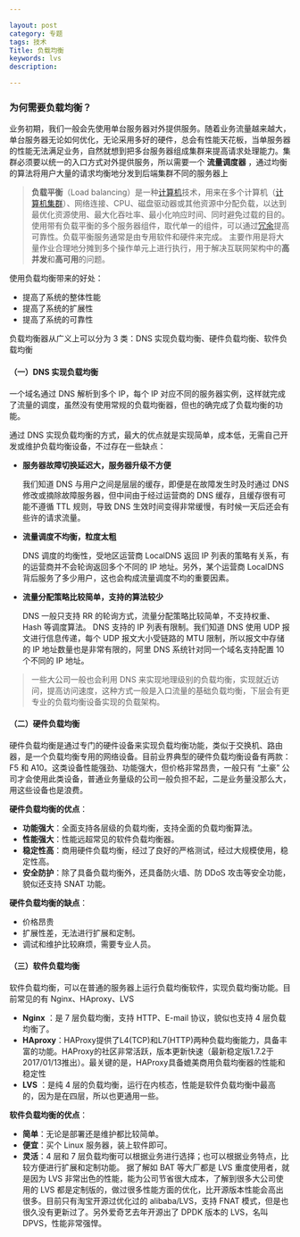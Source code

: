 ```yaml
---

layout: post
category: 专题
tags: 技术
Title: 负载均衡
keywords: lvs
description:

---
```




### 为何需要负载均衡？

业务初期，我们一般会先使用单台服务器对外提供服务。随着业务流量越来越大，单台服务器无论如何优化，无论采用多好的硬件，总会有性能天花板，当单服务器的性能无法满足业务，自然就想到把多台服务器组成集群来提高请求处理能力。集群必须要以统一的入口方式对外提供服务，所以需要一个 **流量调度器** ，通过均衡的算法将用户大量的请求均衡地分发到后端集群不同的服务器上

> **负载平衡**（Load balancing）是一种[计算机](https://zh.wikipedia.org/wiki/计算机)技术，用来在多个计算机（[计算机集群](https://zh.wikipedia.org/wiki/计算机集群)）、网络连接、CPU、磁盘驱动器或其他资源中分配负载，以达到最优化资源使用、最大化吞吐率、最小化响应时间、同时避免过载的目的。 使用带有负载平衡的多个服务器组件，取代单一的组件，可以通过[冗余](https://zh.wikipedia.org/wiki/冗餘)提高可靠性。负载平衡服务通常是由专用软件和硬件来完成。 主要作用是将大量作业合理地分摊到多个操作单元上进行执行，用于解决互联网架构中的**高并发**和**高可用**的问题。

使用负载均衡带来的好处：

- 提高了系统的整体性能
- 提高了系统的扩展性
- 提高了系统的可靠性



负载均衡器从广义上可以分为 3 类：DNS 实现负载均衡、硬件负载均衡、软件负载均衡

#### （一）DNS 实现负载均衡

一个域名通过 DNS 解析到多个 IP，每个 IP 对应不同的服务器实例，这样就完成了流量的调度，虽然没有使用常规的负载均衡器，但也的确完成了负载均衡的功能。

通过 DNS 实现负载均衡的方式，最大的优点就是实现简单，成本低，无需自己开发或维护负载均衡设备，不过存在一些缺点：

- **服务器故障切换延迟大，服务器升级不方便**

  我们知道 DNS 与用户之间是层层的缓存，即便是在故障发生时及时通过 DNS 修改或摘除故障服务器，但中间由于经过运营商的 DNS 缓存，且缓存很有可能不遵循 TTL 规则，导致 DNS 生效时间变得非常缓慢，有时候一天后还会有些许的请求流量。

- **流量调度不均衡，粒度太粗**

  DNS 调度的均衡性，受地区运营商 LocalDNS 返回 IP 列表的策略有关系，有的运营商并不会轮询返回多个不同的 IP 地址。另外，某个运营商 LocalDNS 背后服务了多少用户，这也会构成流量调度不均的重要因素。

- **流量分配策略比较简单，支持的算法较少**

  DNS 一般只支持 RR 的轮询方式，流量分配策略比较简单，不支持权重、Hash 等调度算法。
  DNS 支持的 IP 列表有限制。我们知道 DNS 使用 UDP 报文进行信息传递，每个 UDP 报文大小受链路的 MTU 限制，所以报文中存储的 IP 地址数量也是非常有限的，阿里 DNS 系统针对同一个域名支持配置 10 个不同的 IP 地址。

> 一些大公司一般也会利用 DNS 来实现地理级别的负载均衡，实现就近访问，提高访问速度，这种方式一般是入口流量的基础负载均衡，下层会有更专业的负载均衡设备实现的负载架构。

#### （二）硬件负载均衡

硬件负载均衡是通过专门的硬件设备来实现负载均衡功能，类似于交换机、路由器，是一个负载均衡专用的网络设备。目前业界典型的硬件负载均衡设备有两款：F5 和 A10。这类设备性能强劲、功能强大，但价格非常昂贵，一般只有 “土豪” 公司才会使用此类设备，普通业务量级的公司一般负担不起，二是业务量没那么大，用这些设备也是浪费。

**硬件负载均衡的优点**：

- **功能强大**：全面支持各层级的负载均衡，支持全面的负载均衡算法。
- **性能强大**：性能远超常见的软件负载均衡器。
- **稳定性高**：商用硬件负载均衡，经过了良好的严格测试，经过大规模使用，稳定性高。
- **安全防护**：除了具备负载均衡外，还具备防火墙、防 DDoS 攻击等安全功能，貌似还支持 SNAT 功能。

**硬件负载均衡的缺点**：

- 价格昂贵
- 扩展性差，无法进行扩展和定制。
- 调试和维护比较麻烦，需要专业人员。

#### （三）软件负载均衡

软件负载均衡，可以在普通的服务器上运行负载均衡软件，实现负载均衡功能。目前常见的有 Nginx、HAproxy、LVS

- **Nginx** ：是 7 层负载均衡，支持 HTTP、E-mail 协议，貌似也支持 4 层负载均衡了。
- **HAproxy**：HAProxy提供了L4(TCP)和L7(HTTP)两种负载均衡能力，具备丰富的功能。HAProxy的社区非常活跃，版本更新快速（最新稳定版1.7.2于2017/01/13推出）。最关键的是，HAProxy具备媲美商用负载均衡器的性能和稳定性
- **LVS** ：是纯 4 层的负载均衡，运行在内核态，性能是软件负载均衡中最高的，因为是在四层，所以也更通用一些。

**软件负载均衡的优点**：

- **简单**：无论是部署还是维护都比较简单。
- **便宜**：买个 Linux 服务器，装上软件即可。
- **灵活**：4 层和 7 层负载均衡可以根据业务进行选择；也可以根据业务特点，比较方便进行扩展和定制功能。
  据了解如 BAT 等大厂都是 LVS 重度使用者，就是因为 LVS 非常出色的性能，能为公司节省很大成本，了解到很多大公司使用的 LVS 都是定制版的，做过很多性能方面的优化，比开源版本性能会高出很多。目前只有淘宝开源过优化过的 alibaba/LVS，支持 FNAT 模式，但是也很久没有更新过了。另外爱奇艺去年开源出了 DPDK 版本的 LVS，名叫 DPVS，性能非常强悍。